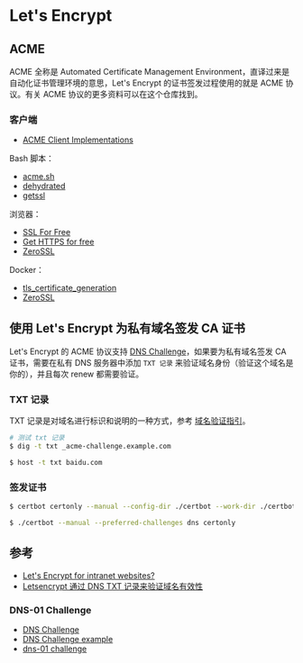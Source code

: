 # Let's Encrypt

## ACME

ACME 全称是 Automated Certificate Management Environment，直译过来是自动化证书管理环境的意思，Let's Encrypt 的证书签发过程使用的就是 ACME 协议。有关 ACME 协议的更多资料可以在这个仓库找到。

### 客户端

* [ACME Client Implementations](https://letsencrypt.org/docs/client-options/)

Bash 脚本：

* [acme.sh](https://github.com/Neilpang/acme.sh)
* [dehydrated](https://github.com/lukas2511/dehydrated)
* [getssl](https://github.com/srvrco/getssl)

浏览器：

* [SSL For Free](https://www.sslforfree.com)
* [Get HTTPS for free](https://gethttpsforfree.com/)
* [ZeroSSL](https://zerossl.com/)

Docker：

* [tls_certificate_generation](https://github.com/leandromoreira/tls_certificate_generation)
* [ZeroSSL](https://hub.docker.com/r/zerossl/client/)

## 使用 Let's Encrypt 为私有域名签发 CA 证书

Let's Encrypt 的 ACME 协议支持 [DNS Challenge](https://github.com/ietf-wg-acme/acme/blob/master/draft-ietf-acme-acme.md#dns-challenge)，如果要为私有域名签发 CA 证书，需要在私有 DNS 服务器中添加 `TXT 记录` 来验证域名身份（验证这个域名是你的），并且每次 renew 都需要验证。

### TXT 记录

TXT 记录是对域名进行标识和说明的一种方式，参考 [域名验证指引](https://cloud.tencent.com/document/product/400/4142)。

```bash
# 测试 txt 记录
$ dig -t txt _acme-challenge.example.com

$ host -t txt baidu.com
```

### 签发证书

```bash
$ certbot certonly --manual --config-dir ./certbot --work-dir ./certbot --logs-dir ./certbot
```

```bash
$ ./certbot --manual --preferred-challenges dns certonly
```

## 参考

* [Let's Encrypt for intranet websites?](https://security.stackexchange.com/questions/103524/lets-encrypt-for-intranet-websites)
* [Letsencrypt 通过 DNS TXT 记录来验证域名有效性](http://blog.csdn.net/u012291393/article/details/78768547)

### DNS-01 Challenge

* [DNS Challenge](https://github.com/ietf-wg-acme/acme/blob/master/draft-ietf-acme-acme.md#dns-challenge)
* [DNS Challenge example](https://github.com/srvrco/getssl/wiki/DNS-Challenge-example)
* [dns-01 challenge](https://github.com/lukas2511/dehydrated/blob/master/docs/dns-verification.md)
